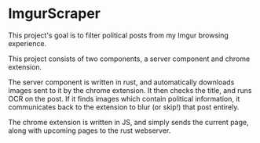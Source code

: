 # ImgurScraper
This project's goal is to filter political posts from my Imgur browsing experience.

This project consists of two components, a server component and chrome extension.

The server component is written in rust, and automatically downloads images sent to it by the chrome extension. It then checks the title, and runs OCR on the post. If it finds images which contain political information, it communicates back to the extension to blur (or skip!) that post entirely.

The chrome extension is written in JS, and simply sends the current page, along with upcoming pages to the rust webserver.
